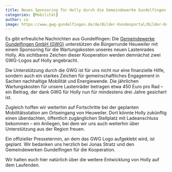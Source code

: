 ```yaml
---
title: Neues Sponsoring für Holly durch die Gemeindewerke Gundelfingen
categories: [Mobilität]
author: co
image: https://www.gwg-gundelfingen.de/de/Bilder-Kundenportal/Bilder-Kundenportal/gwg-rgb.png
---
```


Es gibt erfreuliche Nachrichten aus Gundelfingen: Die [Gemeindewerke Gundelfingen GmbH (GWG)](https://www.gwg-gundelfingen.de/) unterstützen die Bürgerrunde Heuweiler mit einem Sponsoring für die Wartungskosten unseres neuen Lastenrades Holly. Als sichtbares Zeichen dieser Kooperation werden demnächst zwei GWG-Logos auf Holly angebracht.

Die Unterstützung durch die GWG ist für uns nicht nur eine finanzielle Hilfe, sondern auch ein starkes Zeichen für gemeinschaftliches Engagement in Sachen nachhaltige Mobilität und Energiewende. Die jährlichen Wartungskosten für unsere Lastenräder betragen etwa 450 Euro pro Rad – ein Beitrag, der dank GWG für Holly nun für mindestens drei Jahre gesichert ist.

Zugleich hoffen wir weiterhin auf Fortschritte bei der geplanten Mobilitätsstation am Ortseingang von Heuweiler. Dort könnte Holly zukünftig einen überdachten, öffentlich zugänglichen Stellplatz mit Ladeanschluss bekommen – ein Anliegen, bei dem wir uns auch weiterhin über Unterstützung aus der Region freuen.

Ein offizieller Pressetermin, an dem das GWG Logo aufgeklebt wird, ist geplant. Wir bedanken uns herzlich bei Jonas Stratz und den Gemeindewerken Gundelfingen für die Kooperation.

Wir halten euch hier natürlich über die weitere Entwicklung von Holly auf dem Laufenden.
